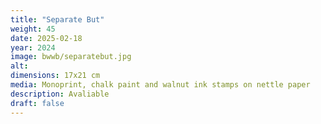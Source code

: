 ```yaml
---
title: "Separate But"
weight: 45
date: 2025-02-18
year: 2024
image: bwwb/separatebut.jpg
alt: 
dimensions: 17x21 cm
media: Monoprint, chalk paint and walnut ink stamps on nettle paper
description: Avaliable
draft: false
---
```


